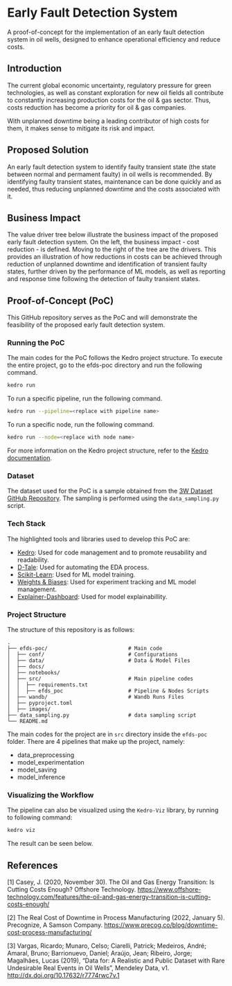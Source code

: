 # Early Fault Detection System
A proof-of-concept for the implementation of an early fault detection system in oil wells, designed to enhance operational efficiency and reduce costs.

## Introduction
The current global economic uncertainty, regulatory pressure for green technologies, as well as constant exploration for new oil fields all contribute to constantly increasing production costs for the oil & gas sector. Thus, costs reduction has become a priority for oil & gas companies. 

With unplanned downtime being a leading contributor of high costs for them, it makes sense to mitigate its risk and impact.

## Proposed Solution
An early fault detection system to identify faulty transient state (the state between normal and permament faulty) in oil wells is recommended. By identifying faulty transient states, maintenance can be done quickly and as needed, thus reducing unplanned downtime and the costs associated with it.

## Business Impact
The value driver tree below illustrate the business impact of the proposed early fault detection system. On the left, the business impact - cost reduction - is defined. Moving to the right of the tree are the drivers. This provides an illustration of how reductions in costs can be achieved through reduction of unplanned downtime and identification of transient faulty states, further driven by the performance of ML models, as well as reporting and response time following the detection of faulty transient states.

## Proof-of-Concept (PoC)
This GitHub repository serves as the PoC and will demonstrate the feasibility of the proposed early fault detection system.

### Running the PoC
The main codes for the PoC follows the Kedro project structure. To execute the entire project, go to the efds-poc directory and run the following command.

```bash
kedro run
```

To run a specific pipeline, run the following command.

```bash
kedro run --pipeline=<replace with pipeline name>
```

To run a specific node, run the following command.

```bash
kedro run --node=<replace with node name>
```

For more information on the Kedro project structure, refer to the [Kedro documentation](https://docs.kedro.org/en/stable/).

### Dataset
The dataset used for the PoC is a sample obtained from the [3W Dataset GitHub Repository](https://github.com/ricardovvargas/3w_dataset). The sampling is performed using the `data_sampling.py` script.

### Tech Stack
The highlighted tools and libraries used to develop this PoC are:
- [Kedro](https://docs.kedro.org/en/stable/): Used for code management and to promote reusability and readability.
- [D-Tale](https://pypi.org/project/dtale/): Used for automating the EDA process.
- [Scikit-Learn](https://scikit-learn.org/stable/): Used for ML model training.
- [Weights & Biases](https://docs.wandb.ai/): Used for experiment tracking and ML model management.
- [Explainer-Dashboard](https://explainerdashboard.readthedocs.io/en/latest/): Used for model explainabillity.

### Project Structure
The structure of this repository is as follows:

    .
    ├── efds-poc/                          # Main code
    │  ├── conf/                           # Configurations                              
    │  ├── data/                           # Data & Model Files
    │  ├── docs/
    │  ├── notebooks/
    │  ├── src/                            # Main pipeline codes   
    │  │  ├── requirements.txt
    │  │  ├── efds_poc                     # Pipeline & Nodes Scripts
    │  ├── wandb/                          # Wandb Runs Files                           
    │  ├── pyproject.toml
    │  ├── images/
    ├── data_sampling.py                   # data sampling script         
    └── README.md

The main codes for the project are in `src` directory inside the `efds-poc` folder. There are 4 pipelines that make up the project, namely:
- data_preprocessing
- model_experimentation
- model_saving
- model_inference

### Visualizing the Workflow
The pipeline can also be visualized using the `Kedro-Viz` library, by running to following command:

```bash
kedro viz
```

The result can be seen below.

## References
[1] Casey, J. (2020, November 30). The Oil and Gas Energy Transition: Is Cutting Costs Enough? Offshore Technology. https://www.offshore-technology.com/features/the-oil-and-gas-energy-transition-is-cutting-costs-enough/

[2] The Real Cost of Downtime in Process Manufacturing (2022, January 5). Precognize, A Samson Company. https://www.precog.co/blog/downtime-cost-process-manufacturing/

[3] Vargas, Ricardo; Munaro, Celso; Ciarelli, Patrick; Medeiros, André; Amaral, Bruno; Barrionuevo, Daniel; Araújo, Jean; Ribeiro, Jorge; Magalhães, Lucas (2019), “Data for: A Realistic and Public Dataset with Rare Undesirable Real Events in Oil Wells”, Mendeley Data, v1. http://dx.doi.org/10.17632/r7774rwc7v.1
